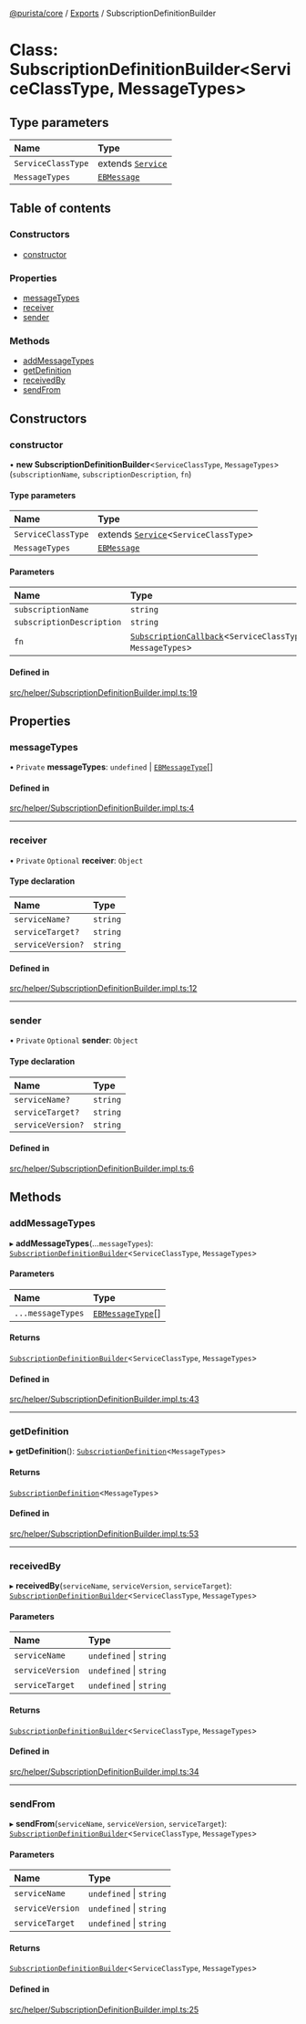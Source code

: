 [@purista/core](../README.md) / [Exports](../modules.md) / SubscriptionDefinitionBuilder

# Class: SubscriptionDefinitionBuilder<ServiceClassType, MessageTypes\>

## Type parameters

| Name | Type |
| :------ | :------ |
| `ServiceClassType` | extends [`Service`](Service.md) |
| `MessageTypes` | [`EBMessage`](../modules.md#ebmessage) |

## Table of contents

### Constructors

- [constructor](SubscriptionDefinitionBuilder.md#constructor)

### Properties

- [messageTypes](SubscriptionDefinitionBuilder.md#messagetypes)
- [receiver](SubscriptionDefinitionBuilder.md#receiver)
- [sender](SubscriptionDefinitionBuilder.md#sender)

### Methods

- [addMessageTypes](SubscriptionDefinitionBuilder.md#addmessagetypes)
- [getDefinition](SubscriptionDefinitionBuilder.md#getdefinition)
- [receivedBy](SubscriptionDefinitionBuilder.md#receivedby)
- [sendFrom](SubscriptionDefinitionBuilder.md#sendfrom)

## Constructors

### constructor

• **new SubscriptionDefinitionBuilder**<`ServiceClassType`, `MessageTypes`\>(`subscriptionName`, `subscriptionDescription`, `fn`)

#### Type parameters

| Name | Type |
| :------ | :------ |
| `ServiceClassType` | extends [`Service`](Service.md)<`ServiceClassType`\> |
| `MessageTypes` | [`EBMessage`](../modules.md#ebmessage) |

#### Parameters

| Name | Type |
| :------ | :------ |
| `subscriptionName` | `string` |
| `subscriptionDescription` | `string` |
| `fn` | [`SubscriptionCallback`](../modules.md#subscriptioncallback)<`ServiceClassType`, `MessageTypes`\> |

#### Defined in

[src/helper/SubscriptionDefinitionBuilder.impl.ts:19](https://github.com/sebastianwessel/purista/blob/59536dd/src/helper/SubscriptionDefinitionBuilder.impl.ts#L19)

## Properties

### messageTypes

• `Private` **messageTypes**: `undefined` \| [`EBMessageType`](../enums/EBMessageType.md)[]

#### Defined in

[src/helper/SubscriptionDefinitionBuilder.impl.ts:4](https://github.com/sebastianwessel/purista/blob/59536dd/src/helper/SubscriptionDefinitionBuilder.impl.ts#L4)

___

### receiver

• `Private` `Optional` **receiver**: `Object`

#### Type declaration

| Name | Type |
| :------ | :------ |
| `serviceName?` | `string` |
| `serviceTarget?` | `string` |
| `serviceVersion?` | `string` |

#### Defined in

[src/helper/SubscriptionDefinitionBuilder.impl.ts:12](https://github.com/sebastianwessel/purista/blob/59536dd/src/helper/SubscriptionDefinitionBuilder.impl.ts#L12)

___

### sender

• `Private` `Optional` **sender**: `Object`

#### Type declaration

| Name | Type |
| :------ | :------ |
| `serviceName?` | `string` |
| `serviceTarget?` | `string` |
| `serviceVersion?` | `string` |

#### Defined in

[src/helper/SubscriptionDefinitionBuilder.impl.ts:6](https://github.com/sebastianwessel/purista/blob/59536dd/src/helper/SubscriptionDefinitionBuilder.impl.ts#L6)

## Methods

### addMessageTypes

▸ **addMessageTypes**(...`messageTypes`): [`SubscriptionDefinitionBuilder`](SubscriptionDefinitionBuilder.md)<`ServiceClassType`, `MessageTypes`\>

#### Parameters

| Name | Type |
| :------ | :------ |
| `...messageTypes` | [`EBMessageType`](../enums/EBMessageType.md)[] |

#### Returns

[`SubscriptionDefinitionBuilder`](SubscriptionDefinitionBuilder.md)<`ServiceClassType`, `MessageTypes`\>

#### Defined in

[src/helper/SubscriptionDefinitionBuilder.impl.ts:43](https://github.com/sebastianwessel/purista/blob/59536dd/src/helper/SubscriptionDefinitionBuilder.impl.ts#L43)

___

### getDefinition

▸ **getDefinition**(): [`SubscriptionDefinition`](../modules.md#subscriptiondefinition)<`MessageTypes`\>

#### Returns

[`SubscriptionDefinition`](../modules.md#subscriptiondefinition)<`MessageTypes`\>

#### Defined in

[src/helper/SubscriptionDefinitionBuilder.impl.ts:53](https://github.com/sebastianwessel/purista/blob/59536dd/src/helper/SubscriptionDefinitionBuilder.impl.ts#L53)

___

### receivedBy

▸ **receivedBy**(`serviceName`, `serviceVersion`, `serviceTarget`): [`SubscriptionDefinitionBuilder`](SubscriptionDefinitionBuilder.md)<`ServiceClassType`, `MessageTypes`\>

#### Parameters

| Name | Type |
| :------ | :------ |
| `serviceName` | `undefined` \| `string` |
| `serviceVersion` | `undefined` \| `string` |
| `serviceTarget` | `undefined` \| `string` |

#### Returns

[`SubscriptionDefinitionBuilder`](SubscriptionDefinitionBuilder.md)<`ServiceClassType`, `MessageTypes`\>

#### Defined in

[src/helper/SubscriptionDefinitionBuilder.impl.ts:34](https://github.com/sebastianwessel/purista/blob/59536dd/src/helper/SubscriptionDefinitionBuilder.impl.ts#L34)

___

### sendFrom

▸ **sendFrom**(`serviceName`, `serviceVersion`, `serviceTarget`): [`SubscriptionDefinitionBuilder`](SubscriptionDefinitionBuilder.md)<`ServiceClassType`, `MessageTypes`\>

#### Parameters

| Name | Type |
| :------ | :------ |
| `serviceName` | `undefined` \| `string` |
| `serviceVersion` | `undefined` \| `string` |
| `serviceTarget` | `undefined` \| `string` |

#### Returns

[`SubscriptionDefinitionBuilder`](SubscriptionDefinitionBuilder.md)<`ServiceClassType`, `MessageTypes`\>

#### Defined in

[src/helper/SubscriptionDefinitionBuilder.impl.ts:25](https://github.com/sebastianwessel/purista/blob/59536dd/src/helper/SubscriptionDefinitionBuilder.impl.ts#L25)
